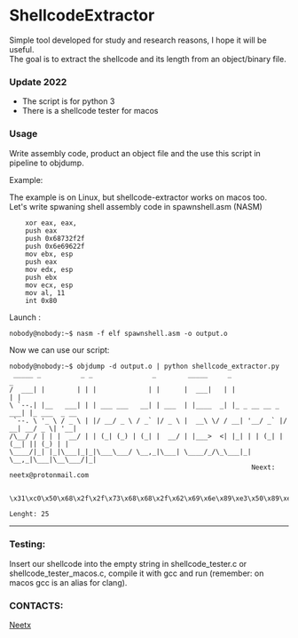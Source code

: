 ShellcodeExtractor
========

Simple tool developed for study and research reasons, I hope it will be useful.  
The goal is to extract the shellcode and its length from an object/binary file.

### Update 2022

- The script is for python 3 
- There is a shellcode tester for macos

### Usage

Write assembly code, product an object file and the use this script in pipeline to objdump.

Example:

The example is on Linux, but shellcode-extractor works on macos too.  
Let's write spwaning shell assembly code in spawnshell.asm (NASM)

```
	xor eax, eax,
	push eax
	push 0x68732f2f
	push 0x6e69622f
	mov ebx, esp
	push eax
	mov edx, esp
	push ebx
	mov ecx, esp
	mov al, 11
	int 0x80
```

Launch : 
```
nobody@nobody:~$ nasm -f elf spawnshell.asm -o output.o
```

Now we can use our script: 
```
nobody@nobody:~$ objdump -d output.o | python shellcode_extractor.py
 _____ _          _ _               _        _____     _                  _         
/  ___| |        | | |             | |      |  ___|   | |                | |            
\ `--.| |__   ___| | | ___ ___   __| | ___  | |____  _| |_ _ __ __ _  ___| |_ ___  _ __ 
 `--. \ '_ \ / _ \ | |/ __/ _ \ / _` |/ _ \ |  __\ \/ / __| '__/ _` |/ __| __/ _ \| '__|
/\__/ / | | |  __/ | | (_| (_) | (_| |  __/ | |___>  <| |_| | | (_| | (__| || (_) | |   
\____/|_| |_|\___|_|_|\___\___/ \__,_|\___| \____/_/\_\___|_|  \__,_|\___|\__\___/|_|   
                                                             Neext: neetx@protonmail.com


\x31\xc0\x50\x68\x2f\x2f\x73\x68\x68\x2f\x62\x69\x6e\x89\xe3\x50\x89\xe2\x53\x89\xe1\xb0\x0b\xcd\x80

Lenght: 25
```
---
### Testing:

Insert our shellcode into the empty string in shellcode_tester.c or shellcode_tester_macos.c, compile it with gcc and run (remember: on macos gcc is an alias for clang).

### CONTACTS:
[Neetx](mailto:neetx@protonmail.com)